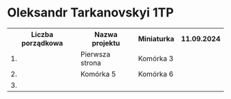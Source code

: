 # Oleksandr Tarkanovskyi 1TP

<table>
<tr>
  <th>Liczba porządkowa</th>
    <th>Nazwa projektu</th>
    <th>Miniaturka</th>
  <th>11.09.2024</th>
</tr>
  <tr>
    <td>1.</td>
    <td>Pierwsza strona</td>
    <td>Komórka 3</td>
  </tr>
  <tr>
    <td>2.</td>
    <td>Komórka 5</td>
    <td>Komórka 6</td>
  </tr>
  <td>3.</td>
    <td></td>
    <td></td>
  </tr>  
</table>
